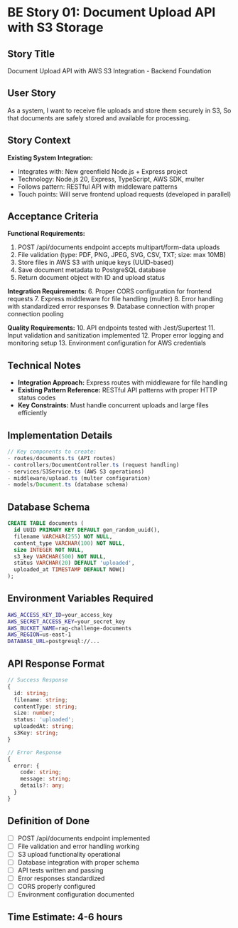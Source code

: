 # BE Story 01: Document Upload API with S3 Storage

## Story Title
Document Upload API with AWS S3 Integration - Backend Foundation

## User Story
As a system,
I want to receive file uploads and store them securely in S3,
So that documents are safely stored and available for processing.

## Story Context
**Existing System Integration:**
- Integrates with: New greenfield Node.js + Express project
- Technology: Node.js 20, Express, TypeScript, AWS SDK, multer
- Follows pattern: RESTful API with middleware patterns
- Touch points: Will serve frontend upload requests (developed in parallel)

## Acceptance Criteria

**Functional Requirements:**
1. POST /api/documents endpoint accepts multipart/form-data uploads
2. File validation (type: PDF, PNG, JPEG, SVG, CSV, TXT; size: max 10MB)
3. Store files in AWS S3 with unique keys (UUID-based)
4. Save document metadata to PostgreSQL database
5. Return document object with ID and upload status

**Integration Requirements:**
6. Proper CORS configuration for frontend requests
7. Express middleware for file handling (multer)
8. Error handling with standardized error responses
9. Database connection with proper connection pooling

**Quality Requirements:**
10. API endpoints tested with Jest/Supertest
11. Input validation and sanitization implemented
12. Proper error logging and monitoring setup
13. Environment configuration for AWS credentials

## Technical Notes
- **Integration Approach:** Express routes with middleware for file handling
- **Existing Pattern Reference:** RESTful API patterns with proper HTTP status codes
- **Key Constraints:** Must handle concurrent uploads and large files efficiently

## Implementation Details
```typescript
// Key components to create:
- routes/documents.ts (API routes)
- controllers/DocumentController.ts (request handling)
- services/S3Service.ts (AWS S3 operations)
- middleware/upload.ts (multer configuration)
- models/Document.ts (database schema)
```

## Database Schema
```sql
CREATE TABLE documents (
  id UUID PRIMARY KEY DEFAULT gen_random_uuid(),
  filename VARCHAR(255) NOT NULL,
  content_type VARCHAR(100) NOT NULL,
  size INTEGER NOT NULL,
  s3_key VARCHAR(500) NOT NULL,
  status VARCHAR(20) DEFAULT 'uploaded',
  uploaded_at TIMESTAMP DEFAULT NOW()
);
```

## Environment Variables Required
```bash
AWS_ACCESS_KEY_ID=your_access_key
AWS_SECRET_ACCESS_KEY=your_secret_key
AWS_BUCKET_NAME=rag-challenge-documents
AWS_REGION=us-east-1
DATABASE_URL=postgresql://...
```

## API Response Format
```typescript
// Success Response
{
  id: string;
  filename: string;
  contentType: string;
  size: number;
  status: 'uploaded';
  uploadedAt: string;
  s3Key: string;
}

// Error Response
{
  error: {
    code: string;
    message: string;
    details?: any;
  }
}
```

## Definition of Done
- [ ] POST /api/documents endpoint implemented
- [ ] File validation and error handling working
- [ ] S3 upload functionality operational
- [ ] Database integration with proper schema
- [ ] API tests written and passing
- [ ] Error responses standardized
- [ ] CORS properly configured
- [ ] Environment configuration documented

## Time Estimate: 4-6 hours